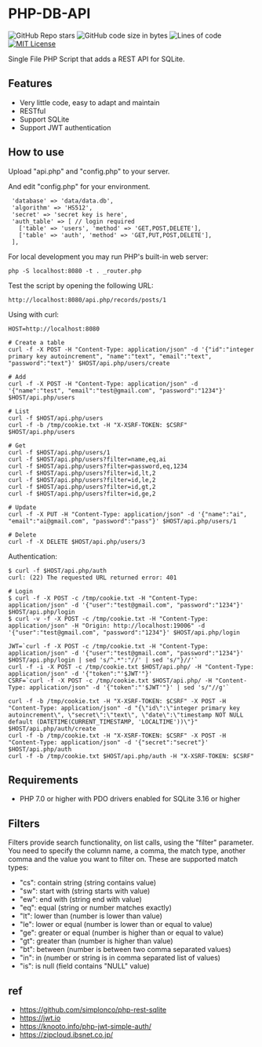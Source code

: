 # PHP-DB-API

![GitHub Repo stars](https://img.shields.io/github/stars/yui0/php-db-api?style=social)
![GitHub code size in bytes](https://img.shields.io/github/languages/code-size/yui0/php-db-api)
![Lines of code](https://img.shields.io/tokei/lines/github/yui0/php-db-api)
[![MIT License](https://img.shields.io/badge/license-MIT-blue.svg?style=flat)](LICENSE)

Single File PHP Script that adds a REST API for SQLite.

## Features

* Very little code, easy to adapt and maintain
* RESTful
* Support SQLite
* Support JWT authentication

## How to use

Upload "api.php" and "config.php" to your server.

And edit "config.php" for your environment.
```
 'database' => 'data/data.db',
 'algorithm' => 'HS512',
 'secret' => 'secret key is here',
 'auth_table' => [ // login required
   ['table' => 'users', 'method' => 'GET,POST,DELETE'],
   ['table' => 'auth', 'method' => 'GET,PUT,POST,DELETE'],
 ],
```

For local development you may run PHP's built-in web server:

```
php -S localhost:8080 -t . _router.php 
```

Test the script by opening the following URL:

```
http://localhost:8080/api.php/records/posts/1
```

Using with curl:

```
HOST=http://localhost:8080

# Create a table
curl -f -X POST -H "Content-Type: application/json" -d '{"id":"integer primary key autoincrement", "name":"text", "email":"text", "password":"text"}' $HOST/api.php/users/create

# Add
curl -f -X POST -H "Content-Type: application/json" -d '{"name":"test", "email":"test@gmail.com", "password":"1234"}' $HOST/api.php/users

# List
curl -f $HOST/api.php/users
curl -f -b /tmp/cookie.txt -H "X-XSRF-TOKEN: $CSRF" $HOST/api.php/users

# Get
curl -f $HOST/api.php/users/1
curl -f $HOST/api.php/users?filter=name,eq,ai
curl -f $HOST/api.php/users?filter=password,eq,1234
curl -f $HOST/api.php/users?filter=id,lt,2
curl -f $HOST/api.php/users?filter=id,le,2
curl -f $HOST/api.php/users?filter=id,gt,2
curl -f $HOST/api.php/users?filter=id,ge,2

# Update
curl -f -X PUT -H "Content-Type: application/json" -d '{"name":"ai", "email":"ai@gmail.com", "password":"pass"}' $HOST/api.php/users/1

# Delete
curl -f -X DELETE $HOST/api.php/users/3
```

Authentication:

```
$ curl -f $HOST/api.php/auth
curl: (22) The requested URL returned error: 401

# Login
$ curl -f -X POST -c /tmp/cookie.txt -H "Content-Type: application/json" -d '{"user":"test@gmail.com", "password":"1234"}' $HOST/api.php/login
$ curl -v -f -X POST -c /tmp/cookie.txt -H "Content-Type: application/json" -H "Origin: http://localhost:19006" -d '{"user":"test@gmail.com", "password":"1234"}' $HOST/api.php/login

JWT=`curl -f -X POST -c /tmp/cookie.txt -H "Content-Type: application/json" -d '{"user":"test@gmail.com", "password":"1234"}' $HOST/api.php/login | sed 's/^.*":"//' | sed 's/"}//'`
curl -f -i -X POST -c /tmp/cookie.txt $HOST/api.php/ -H "Content-Type: application/json" -d '{"token":"'$JWT'"}'
CSRF=`curl -f -X POST -c /tmp/cookie.txt $HOST/api.php/ -H "Content-Type: application/json" -d '{"token":"'$JWT'"}' | sed 's/"//g'`

curl -f -b /tmp/cookie.txt -H "X-XSRF-TOKEN: $CSRF" -X POST -H "Content-Type: application/json" -d "{\"id\":\"integer primary key autoincrement\", \"secret\":\"text\", \"date\":\"timestamp NOT NULL default (DATETIME(CURRENT_TIMESTAMP, 'LOCALTIME'))\"}" $HOST/api.php/auth/create
curl -f -b /tmp/cookie.txt -H "X-XSRF-TOKEN: $CSRF" -X POST -H "Content-Type: application/json" -d '{"secret":"secret"}' $HOST/api.php/auth
curl -f -b /tmp/cookie.txt $HOST/api.php/auth -H "X-XSRF-TOKEN: $CSRF"
```

## Requirements

* PHP 7.0 or higher with PDO drivers enabled for SQLite 3.16 or higher

## Filters

Filters provide search functionality, on list calls, using the "filter" parameter. You need to specify the column name, a comma, the match type, another comma and the value you want to filter on. These are supported match types:

- "cs": contain string (string contains value)
- "sw": start with (string starts with value)
- "ew": end with (string end with value)
- "eq": equal (string or number matches exactly)
- "lt": lower than (number is lower than value)
- "le": lower or equal (number is lower than or equal to value)
- "ge": greater or equal (number is higher than or equal to value)
- "gt": greater than (number is higher than value)
- "bt": between (number is between two comma separated values)
- "in": in (number or string is in comma separated list of values)
- "is": is null (field contains "NULL" value)

## ref

* https://github.com/simplonco/php-rest-sqlite
* https://jwt.io
* https://knooto.info/php-jwt-simple-auth/
* https://zipcloud.ibsnet.co.jp/
